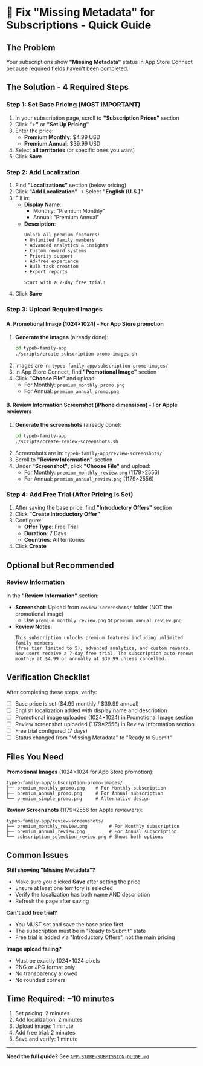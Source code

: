 # 🔧 Fix "Missing Metadata" for Subscriptions - Quick Guide

## The Problem
Your subscriptions show **"Missing Metadata"** status in App Store Connect because required fields haven't been completed.

## The Solution - 4 Required Steps

### Step 1: Set Base Pricing (MOST IMPORTANT)
1. In your subscription page, scroll to **"Subscription Prices"** section
2. Click **"+"** or **"Set Up Pricing"**
3. Enter the price:
   - **Premium Monthly**: $4.99 USD
   - **Premium Annual**: $39.99 USD
4. Select **all territories** (or specific ones you want)
5. Click **Save**

### Step 2: Add Localization
1. Find **"Localizations"** section (below pricing)
2. Click **"Add Localization"** → Select **"English (U.S.)"**
3. Fill in:
   - **Display Name**: 
     - Monthly: "Premium Monthly"
     - Annual: "Premium Annual"
   - **Description**:
     ```
     Unlock all premium features:
     • Unlimited family members
     • Advanced analytics & insights
     • Custom reward systems
     • Priority support
     • Ad-free experience
     • Bulk task creation
     • Export reports
     
     Start with a 7-day free trial!
     ```
4. Click **Save**

### Step 3: Upload Required Images

#### A. Promotional Image (1024×1024) - For App Store promotion
1. **Generate the images** (already done):
   ```bash
   cd typeb-family-app
   ./scripts/create-subscription-promo-images.sh
   ```
2. Images are in: `typeb-family-app/subscription-promo-images/`
3. In App Store Connect, find **"Promotional Image"** section
4. Click **"Choose File"** and upload:
   - For Monthly: `premium_monthly_promo.png`
   - For Annual: `premium_annual_promo.png`

#### B. Review Information Screenshot (iPhone dimensions) - For Apple reviewers
1. **Generate the screenshots** (already done):
   ```bash
   cd typeb-family-app
   ./scripts/create-review-screenshots.sh
   ```
2. Screenshots are in: `typeb-family-app/review-screenshots/`
3. Scroll to **"Review Information"** section
4. Under **"Screenshot"**, click **"Choose File"** and upload:
   - For Monthly: `premium_monthly_review.png` (1179×2556)
   - For Annual: `premium_annual_review.png` (1179×2556)

### Step 4: Add Free Trial (After Pricing is Set)
1. After saving the base price, find **"Introductory Offers"** section
2. Click **"Create Introductory Offer"**
3. Configure:
   - **Offer Type**: Free Trial
   - **Duration**: 7 Days
   - **Countries**: All territories
4. Click **Create**

## Optional but Recommended

### Review Information
In the **"Review Information"** section:
- **Screenshot**: Upload from `review-screenshots/` folder (NOT the promotional image)
  - Use `premium_monthly_review.png` or `premium_annual_review.png`
- **Review Notes**:
  ```
  This subscription unlocks premium features including unlimited family members
  (free tier limited to 5), advanced analytics, and custom rewards.
  New users receive a 7-day free trial. The subscription auto-renews
  monthly at $4.99 or annually at $39.99 unless cancelled.
  ```

## Verification Checklist

After completing these steps, verify:
- [ ] Base price is set ($4.99 monthly / $39.99 annual)
- [ ] English localization added with display name and description
- [ ] Promotional image uploaded (1024×1024) in Promotional Image section
- [ ] Review screenshot uploaded (1179×2556) in Review Information section
- [ ] Free trial configured (7 days)
- [ ] Status changed from "Missing Metadata" to "Ready to Submit"

## Files You Need

**Promotional Images** (1024×1024 for App Store promotion):
```
typeb-family-app/subscription-promo-images/
├── premium_monthly_promo.png    # For Monthly subscription
├── premium_annual_promo.png     # For Annual subscription
└── premium_simple_promo.png     # Alternative design
```

**Review Screenshots** (1179×2556 for Apple reviewers):
```
typeb-family-app/review-screenshots/
├── premium_monthly_review.png        # For Monthly subscription
├── premium_annual_review.png         # For Annual subscription
└── subscription_selection_review.png # Shows both options
```

## Common Issues

**Still showing "Missing Metadata"?**
- Make sure you clicked **Save** after setting the price
- Ensure at least one territory is selected
- Verify the localization has both name AND description
- Refresh the page after saving

**Can't add free trial?**
- You MUST set and save the base price first
- The subscription must be in "Ready to Submit" state
- Free trial is added via "Introductory Offers", not the main pricing

**Image upload failing?**
- Must be exactly 1024×1024 pixels
- PNG or JPG format only
- No transparency allowed
- No rounded corners

## Time Required: ~10 minutes

1. Set pricing: 2 minutes
2. Add localization: 2 minutes
3. Upload image: 1 minute
4. Add free trial: 2 minutes
5. Save and verify: 1 minute

---

**Need the full guide?** See [`APP-STORE-SUBMISSION-GUIDE.md`](APP-STORE-SUBMISSION-GUIDE.md)